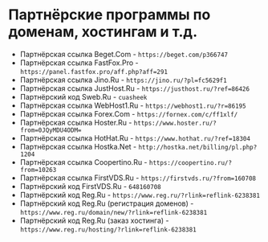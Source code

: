 # Партнёрские программы по доменам, хостингам и т.д.

- Партнёрская ссылка Beget.Com - `https://beget.com/p366747`
- Партнёрская ссылка FastFox.Pro - `https://panel.fastfox.pro/aff.php?aff=291`
- Партнёрская ссылка Jino.Ru - `https://jino.ru/?pl=fc5629f1`
- Партнёрская ссылка JustHost.Ru - `https://justhost.ru/?ref=86426`
- Партнёрский код Sweb.Ru - `cuasheek`
- Партнёрская ссылка WebHost1.Ru - `https://webhost1.ru/?r=86195`
- Партнёрская ссылка Forex.Com - `https://fornex.com/c/ff1xlf/`
- Партнёрская ссылка Hoster.Ru - `https://www.hoster.ru/?from=0JQyMDU4ODM=`
- Партнёрская ссылка HotHat.Ru - `https://www.hothat.ru/?ref=18304`
- Партнёрская ссылка Hostka.Net - `http://hostka.net/billing/pl.php?1204`
- Партнёрская ссылка Coopertino.Ru - `https://coopertino.ru/?from=10263`
- Партнёрская ссылка FirstVDS.Ru - `https://firstvds.ru/?from=160708`
- Партнёрский код FirstVDS.Ru - `648160708`
- Партнёрский код Reg.Ru - `https://www.reg.ru/?rlink=reflink-6238381`
- Партнёрский код Reg.Ru (регистрация доменов) - `https://www.reg.ru/domain/new/?rlink=reflink-6238381`
- Партнёрский код Reg.Ru (заказ хостинга) - `https://www.reg.ru/hosting/?rlink=reflink-6238381`
